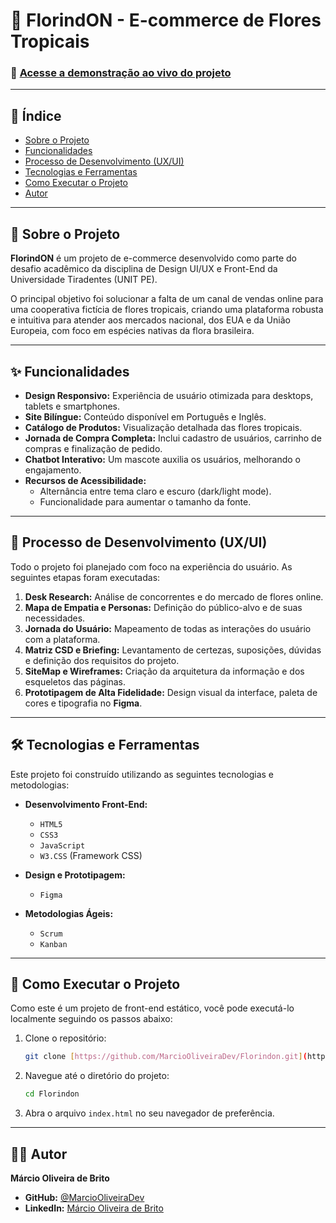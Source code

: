 # 🌺 FlorindON - E-commerce de Flores Tropicais



### 🔗 **[Acesse a demonstração ao vivo do projeto](https://marciooliveiradev.github.io/Florindon/index.html)**

---

## 📜 Índice

- [Sobre o Projeto](#-sobre-o-projeto)
- [Funcionalidades](#-funcionalidades)
- [Processo de Desenvolvimento (UX/UI)](#-processo-de-desenvolvimento-uxui)
- [Tecnologias e Ferramentas](#-tecnologias-e-ferramentas)
- [Como Executar o Projeto](#-como-executar-o-projeto)
- [Autor](#-autor)

---

## 🌳 Sobre o Projeto

**FlorindON** é um projeto de e-commerce desenvolvido como parte do desafio acadêmico da disciplina de Design UI/UX e Front-End da Universidade Tiradentes (UNIT PE).

O principal objetivo foi solucionar a falta de um canal de vendas online para uma cooperativa fictícia de flores tropicais, criando uma plataforma robusta e intuitiva para atender aos mercados nacional, dos EUA e da União Europeia, com foco em espécies nativas da flora brasileira.

---

## ✨ Funcionalidades

- **Design Responsivo:** Experiência de usuário otimizada para desktops, tablets e smartphones.
- **Site Bilíngue:** Conteúdo disponível em Português e Inglês.
- **Catálogo de Produtos:** Visualização detalhada das flores tropicais.
- **Jornada de Compra Completa:** Inclui cadastro de usuários, carrinho de compras e finalização de pedido.
- **Chatbot Interativo:** Um mascote auxilia os usuários, melhorando o engajamento.
- **Recursos de Acessibilidade:**
  - Alternância entre tema claro e escuro (dark/light mode).
  - Funcionalidade para aumentar o tamanho da fonte.

---

## 🎨 Processo de Desenvolvimento (UX/UI)

Todo o projeto foi planejado com foco na experiência do usuário. As seguintes etapas foram executadas:

1.  **Desk Research:** Análise de concorrentes e do mercado de flores online.
2.  **Mapa de Empatia e Personas:** Definição do público-alvo e de suas necessidades.
3.  **Jornada do Usuário:** Mapeamento de todas as interações do usuário com a plataforma.
4.  **Matriz CSD e Briefing:** Levantamento de certezas, suposições, dúvidas e definição dos requisitos do projeto.
5.  **SiteMap e Wireframes:** Criação da arquitetura da informação e dos esqueletos das páginas.
6.  **Prototipagem de Alta Fidelidade:** Design visual da interface, paleta de cores e tipografia no **Figma**.

---

## 🛠️ Tecnologias e Ferramentas

Este projeto foi construído utilizando as seguintes tecnologias e metodologias:

- **Desenvolvimento Front-End:**
  - `HTML5`
  - `CSS3`
  - `JavaScript`
  - `W3.CSS` (Framework CSS)

- **Design e Prototipagem:**
  - `Figma`

- **Metodologias Ágeis:**
  - `Scrum`
  - `Kanban`

---

## 🚀 Como Executar o Projeto

Como este é um projeto de front-end estático, você pode executá-lo localmente seguindo os passos abaixo:

1.  Clone o repositório:
    ```bash
    git clone [https://github.com/MarcioOliveiraDev/Florindon.git](https://github.com/MarcioOliveiraDev/Florindon.git)
    ```
2.  Navegue até o diretório do projeto:
    ```bash
    cd Florindon
    ```
3.  Abra o arquivo `index.html` no seu navegador de preferência.

---

## 👨‍💻 Autor

**Márcio Oliveira de Brito**

- **GitHub:** [@MarcioOliveiraDev](https://github.com/MarcioOliveiraDev)
- **LinkedIn:** [Márcio Oliveira de Brito](https://www.linkedin.com/in/marcio-oliveira-de-brito-a2b2b21b4/)
